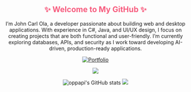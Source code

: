 <h2 align="center" style="color:#f75c7e;">✨ Welcome to My GitHub ✨</h2>

<p align="center">
  I’m John Carl Ola, a developer passionate about building web and desktop applications.  
  With experience in C#, Java, and UI/UX design, I focus on creating projects that are both functional and user-friendly.  
  I’m currently exploring databases, APIs, and security as I work toward developing AI-driven, production-ready applications.
</p>

<p align="center">
  <a href="http://tinyurl.com/OLAJohnCarl">
    <img alt="Portfolio" src="https://img.shields.io/badge/Portfolio-Visit%20my%20site-f75c7e?style=for-the-badge&logoColor=white">
  </a>
</p>

<p align="center">
  <a href="https://github.com/oppapi/readme-typing-svg">
    <img src="https://readme-typing-svg.demolab.com/?lines=Student%20Programmer%20Learning;Passionate%20about%20Web%20and%20App%20Development;Interested%20in%20Desktop%20Development;Exploring%20UI%2FUX%20Design;Always%20Improving%20Coding%20Skills&font=Fira%20Code&center=true&width=650&height=45&color=f75c7e&vCenter=true&pause=1000&size=22" />
  </a>
</p>

<div class="stats-container" align="center">
  <img src="https://github-readme-stats.vercel.app/api?username=oppapi&show_icons=true&theme=tokyonight" alt="oppapi's GitHub stats"/>
  <img src="https://nirzak-streak-stats.vercel.app/?user=oppapi&theme=tokyonight&hide_border=true"/>
</div>
